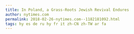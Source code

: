 ```yaml
---
title: In Poland, a Grass-Roots Jewish Revival Endures
author: nytimes.com
permalink: 2018-02-26-nytimes.com--1182181092.html
tags: hy es de ru hy fr it zh-CN zh-TW ar fa
---
```


